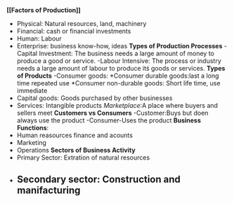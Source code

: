 **[[Factors of Production]]** 
- Physical: Natural resources, land, machinery
- Financial: cash or financial investments
- Human: Labour
- Enterprise: business know-how, ideas
**Types of Production Processes**
-Capital Investment: The business needs a large amount of money to produce a good or service.
-Labour Intensive: The process or industry needs a large amount of labour to produce itś goods or services.
**Types of Products**
-Consumer goods:
	*Consumer durable goods:last a long time repeated use
	*Consumer non-durable goods: Short life time, use immediate
- Capital goods: Goods purchased by other businesses
- Services: Intangible products
*Marketplace*:A place where buyers and sellers meet
**Customers vs Consumers**
-Customer:Buys but doen always use the product
-Consumer-Uses the product
**Business Functions**:
- Human reasources
finance and acounts
- Marketing
- Operations
**Sectors of Business Activity**
- Primary Sector: Extration of natural resources
- Secondary sector: Construction and manifacturing
	- 

 
<!--stackedit_data:
eyJoaXN0b3J5IjpbLTcxNjM1NDQyMF19
-->